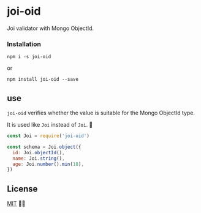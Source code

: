 
# joi-oid

Joi validator with Mongo ObjectId. 

### Installation

```
npm i -s joi-oid
```
or
```
npm install joi-oid --save
```

## use

`joi-oid` verifies whether the value is suitable for the Mongo ObjectId type.


It is used like `Joi` instead of `Joi`. 🤔

```js
const Joi = require('joi-oid')

const schema = Joi.object({
  id: Joi.objectId(),
  name: Joi.string(),
  age: Joi.number().min(18),
})
```

## License

[MIT](https://github.com/yldrmzffr/joi-oid/blob/master/LICENSE) 🥰🤑
